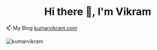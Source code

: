 <h1 align="center">Hi there 👋, I'm Vikram</h1>
📫 My Blog <a href="https://kumarvikram.com/">kumarvikram.com</a>
<p></p>
<p align="left"> <img src=https://github-readme-stats.vercel.app/api?username=kumarvikram&show_icons=true alt=kumarvikram /> </p>
